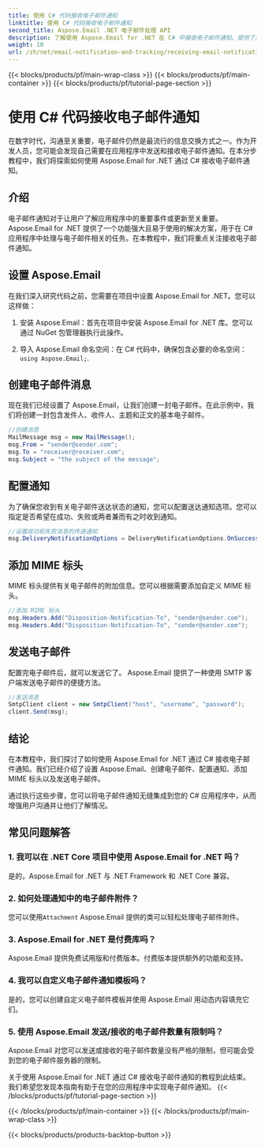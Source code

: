 ```yaml
---
title: 使用 C# 代码接收电子邮件通知
linktitle: 使用 C# 代码接收电子邮件通知
second_title: Aspose.Email .NET 电子邮件处理 API
description: 了解使用 Aspose.Email for .NET 在 C# 中接收电子邮件通知。提供了高效的代码示例。
weight: 10
url: /zh/net/email-notification-and-tracking/receiving-email-notifications-with-csharp-code/
---
```


{{< blocks/products/pf/main-wrap-class >}}
{{< blocks/products/pf/main-container >}}
{{< blocks/products/pf/tutorial-page-section >}}

# 使用 C# 代码接收电子邮件通知



在数字时代，沟通至关重要，电子邮件仍然是最流行的信息交换方式之一。作为开发人员，您可能会发现自己需要在应用程序中发送和接收电子邮件通知。在本分步教程中，我们将探索如何使用 Aspose.Email for .NET 通过 C# 接收电子邮件通知。

## 介绍

电子邮件通知对于让用户了解应用程序中的重要事件或更新至关重要。 Aspose.Email for .NET 提供了一个功能强大且易于使用的解决方案，用于在 C# 应用程序中处理与电子邮件相关的任务。在本教程中，我们将重点关注接收电子邮件通知。

## 设置 Aspose.Email

在我们深入研究代码之前，您需要在项目中设置 Aspose.Email for .NET。您可以这样做：

1. 安装 Aspose.Email：首先在项目中安装 Aspose.Email for .NET 库。您可以通过 NuGet 包管理器执行此操作。

2. 导入 Aspose.Email 命名空间：在 C# 代码中，确保包含必要的命名空间：`using Aspose.Email;`.

## 创建电子邮件消息

现在我们已经设置了 Aspose.Email，让我们创建一封电子邮件。在此示例中，我们将创建一封包含发件人、收件人、主题和正文的基本电子邮件。

```csharp
//创建消息
MailMessage msg = new MailMessage();
msg.From = "sender@sender.com";
msg.To = "receiver@receiver.com";
msg.Subject = "the subject of the message";
```

## 配置通知

为了确保您收到有关电子邮件送达状态的通知，您可以配置送达通知选项。您可以指定是否希望在成功、失败或两者兼而有之时收到通知。

```csharp
//设置成功和失败消息的传递通知
msg.DeliveryNotificationOptions = DeliveryNotificationOptions.OnSuccess | DeliveryNotificationOptions.OnFailure;
```

## 添加 MIME 标头

MIME 标头提供有关电子邮件的附加信息。您可以根据需要添加自定义 MIME 标头。

```csharp
//添加 MIME 标头
msg.Headers.Add("Disposition-Notification-To", "sender@sender.com");
msg.Headers.Add("Disposition-Notification-To", "sender@sender.com");
```

## 发送电子邮件

配置完电子邮件后，就可以发送它了。 Aspose.Email 提供了一种使用 SMTP 客户端发送电子邮件的便捷方法。

```csharp
//发送消息
SmtpClient client = new SmtpClient("host", "username", "password");
client.Send(msg);
```

## 结论

在本教程中，我们探讨了如何使用 Aspose.Email for .NET 通过 C# 接收电子邮件通知。我们已经介绍了设置 Aspose.Email、创建电子邮件、配置通知、添加 MIME 标头以及发送电子邮件。

通过执行这些步骤，您可以将电子邮件通知无缝集成到您的 C# 应用程序中，从而增强用户沟通并让他们了解情况。

## 常见问题解答

### 1. 我可以在 .NET Core 项目中使用 Aspose.Email for .NET 吗？
   是的，Aspose.Email for .NET 与 .NET Framework 和 .NET Core 兼容。

### 2. 如何处理通知中的电子邮件附件？
   您可以使用`Attachment` Aspose.Email 提供的类可以轻松处理电子邮件附件。

### 3. Aspose.Email for .NET 是付费库吗？
   Aspose.Email 提供免费试用版和付费版本。付费版本提供额外的功能和支持。

### 4. 我可以自定义电子邮件通知模板吗？
   是的，您可以创建自定义电子邮件模板并使用 Aspose.Email 用动态内容填充它们。

### 5. 使用 Aspose.Email 发送/接收的电子邮件数量有限制吗？
   Aspose.Email 对您可以发送或接收的电子邮件数量没有严格的限制，但可能会受到您的电子邮件服务器的限制。

关于使用 Aspose.Email for .NET 通过 C# 接收电子邮件通知的教程到此结束。我们希望您发现本指南有助于在您的应用程序中实现电子邮件通知。 
{{< /blocks/products/pf/tutorial-page-section >}}

{{< /blocks/products/pf/main-container >}}
{{< /blocks/products/pf/main-wrap-class >}}

{{< blocks/products/products-backtop-button >}}
